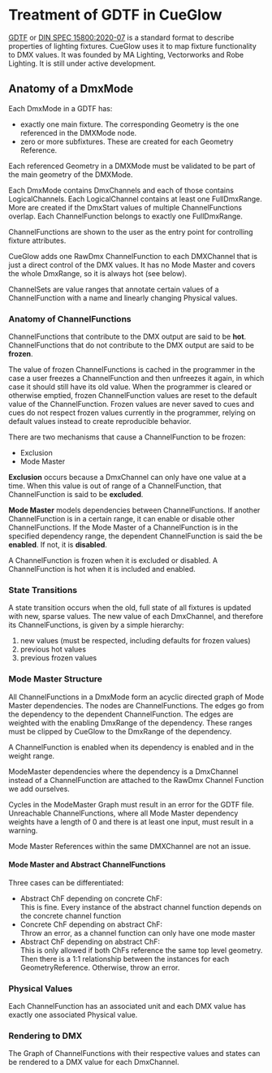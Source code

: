 # Treatment of GDTF in CueGlow

[GDTF](https://gdtf-share.com/) or [DIN SPEC
15800:2020-07](https://www.beuth.de/de/technische-regel/din-spec-15800/324748671)
is a standard format to describe properties of lighting fixtures. CueGlow uses
it to map fixture functionality to DMX values. It was founded by MA Lighting,
Vectorworks and Robe Lighting. It is still under active development. 

## Anatomy of a DmxMode

Each DmxMode in a GDTF has:
- exactly one main fixture. The corresponding Geometry is the one referenced in
  the DMXMode node. 
- zero or more subfixtures. These are created for each Geometry Reference. 

Each referenced Geometry in a DMXMode must be validated to be part of the main
geometry of the DMXMode. 

Each DmxMode contains DmxChannels and each of those contains LogicalChannels.
Each LogicalChannel contains at least one FullDmxRange. More are created if the
DmxStart values of multiple ChannelFunctions overlap. Each ChannelFunction
belongs to exactly one FullDmxRange. 

ChannelFunctions are shown to the user as the entry point for controlling
fixture attributes. 

CueGlow adds one RawDmx ChannelFunction to each DMXChannel that is just a direct
control of the DMX values. It has no Mode Master and covers the whole DmxRange,
so it is always hot (see below). 

ChannelSets are value ranges that annotate certain values of a ChannelFunction
with a name and linearly changing Physical values. 

### Anatomy of ChannelFunctions

ChannelFunctions that contribute to the DMX output are said to be **hot**.
ChannelFunctions that do not contribute to the DMX output are said to be **frozen**.

The value of frozen ChannelFunctions is cached in the programmer in the case a
user freezes a ChannelFunction and then unfreezes it again, in which case it
should still have its old value. When the programmer is cleared or otherwise
emptied, frozen ChannelFunction values are reset to the default value of the
ChannelFunction. Frozen values are never saved to cues and cues do not respect
frozen values currently in the programmer, relying on default values instead to
create reproducible behavior. 

There are two mechanisms that cause a ChannelFunction to be frozen:
- Exclusion
- Mode Master

**Exclusion** occurs because a DmxChannel can only have one value at a time.
When this value is out of range of a ChannelFunction, that ChannelFunction is
said to be **excluded**.

**Mode Master** models dependencies between ChannelFunctions. If another
ChannelFunction is in a certain range, it can enable or disable other
ChannelFunctions. If the Mode Master of a ChannelFunction is in the specified
dependency range, the dependent ChannelFunction is said the be **enabled**. If
not, it is **disabled**. 

A ChannelFunction is frozen when it is excluded or disabled. A ChannelFunction
is hot when it is included and enabled. 

### State Transitions

A state transition occurs when the old, full state of all fixtures is updated
with new, sparse values. The new value of each DmxChannel, and therefore its
ChannelFunctions, is given by a simple hierarchy:

1. new values (must be respected, including defaults for frozen values)
2. previous hot values
3. previous frozen values

### Mode Master Structure

All ChannelFunctions in a DmxMode form an acyclic directed graph of Mode Master
dependencies. The nodes are ChannelFunctions. The edges go from the dependency
to the dependent ChannelFunction. The edges are weighted with the enabling
DmxRange of the dependency. These ranges must be clipped by CueGlow to the
DmxRange of the dependency. 

A ChannelFunction is enabled when its dependency is enabled
and in the weight range. 

ModeMaster dependencies where the dependency is a DmxChannel instead of a
ChannelFunction are attached to the RawDmx Channel Function we add ourselves. 

Cycles in the ModeMaster Graph must result in an error for the GDTF file.
Unreachable ChannelFunctions, where all Mode Master dependency weights have a
length of 0 and there is at least one input, must result in a warning. 

Mode Master References within the same DMXChannel are not an issue. 

#### Mode Master and Abstract ChannelFunctions

Three cases can be differentiated:
- Abstract ChF depending on concrete ChF:  
  This is fine. Every instance of the abstract channel function depends on the
  concrete channel function
- Concrete ChF depending on abstract ChF:  
  Throw an error, as a channel function can only have one mode master
- Abstract ChF depending on abstract ChF:  
  This is only allowed if both ChFs reference the same top level geometry. Then
  there is a 1:1 relationship between the instances for each GeometryReference.
  Otherwise, throw an error. 

### Physical Values

Each ChannelFunction has an associated unit and each DMX value has exactly one
associated Physical value. 

### Rendering to DMX

The Graph of ChannelFunctions with their respective values and states can be
rendered to a DMX value for each DmxChannel. 